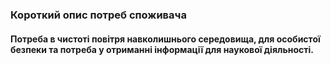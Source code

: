 ### Короткий опис потреб споживача

#### Потреба в чистоті повітря навколишнього середовища, для особистої безпеки та потреба у отриманні інформації для наукової діяльності. 

